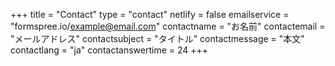 +++
title = "Contact"
type = "contact"
netlify = false
emailservice = "formspree.io/example@email.com"
contactname = "お名前"
contactemail = "メールアドレス"
contactsubject = "タイトル"
contactmessage = "本文"
contactlang = "ja"
contactanswertime = 24
+++
